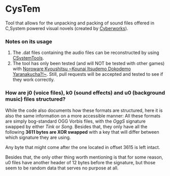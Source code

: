 # CysTem
Tool that allows for the unpacking and packing of sound files offered in C,System powered visual novels (created by [Cyberworks](http://cyberworks.jp)).

### Notes on its usage
1. The .dat files containing the audio files can be reconstructed by using [CSystemTools](https://github.com/satan53x/CSystemTools).
2. The tool has only been tested (and will NOT be tested with other games) with [Noroware Kyoushitsu \~Kounai Itsudemo Dokodemo Yaranakucha?!\~](https://vndb.org/v39838). Still, pull requests will be accepted and tested to see if they work correctly.

### How are j0 (voice files), k0 (sound effects) and u0 (background music) files structured?
While the code also documents how these formats are structured, here it is also the same information on a more accessible manner:
All these formats are simply bog-standard OGG Vorbis files, with the *OggS* signature swapped by either *Tink* or *Song*. Besides that, they only have all the following **3611 bytes are XOR swapped** with a key that will differ between which signature they are using. 

Any byte that might come after the one located in offset 3615 is left intact.

Besides that, the only other thing worth mentioning is that for some reason, u0 files have another header of 12 bytes before the signature, but those seem to be random data that serves no purpose at all.